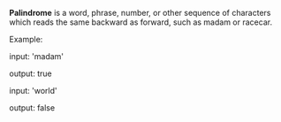 **Palindrome** is a word, phrase, number, or other sequence of characters which reads the same backward as forward,
 such as madam or racecar.
 
 Example:
 
 input: 'madam'
 
 output: true
 
 input: 'world'
 
 output: false